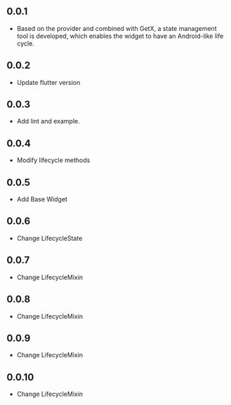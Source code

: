 ## 0.0.1

* Based on the provider and combined with GetX, a state management tool is developed, which enables
  the widget to have an Android-like life cycle.

## 0.0.2

* Update flutter version

## 0.0.3

* Add lint and example.

## 0.0.4

* Modify lifecycle methods

## 0.0.5

* Add Base Widget

## 0.0.6

* Change LifecycleState

## 0.0.7

* Change LifecycleMixin

## 0.0.8

* Change LifecycleMixin

## 0.0.9

* Change LifecycleMixin

## 0.0.10

* Change LifecycleMixin